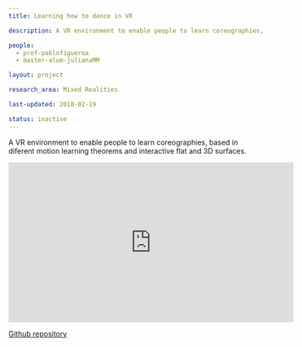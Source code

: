 ```yaml
---
title: Learning how to dance in VR

description: A VR environment to enable people to learn coreographies, based in diferent motion learning theorems and interactive flat and 3D surfaces.

people:
  - prof-pablofigueroa
  - master-alum-julianaMM

layout: project

research_area: Mixed Realities

last-updated: 2018-02-19

status: inactive
---
```


A VR environment to enable people to learn coreographies, based in diferent motion learning theorems and interactive flat and 3D surfaces.

<iframe width="560" height="315" src="https://www.youtube.com/embed/W1prd3MMN0A" title="YouTube video player" frameborder="0" allow="accelerometer; autoplay; clipboard-write; encrypted-media; gyroscope; picture-in-picture" allowfullscreen></iframe>

[Github repository](https://github.com/jmontes495/ProtoT2)
